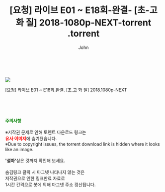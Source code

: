﻿---
layout: post
title:  "                   [요청] 라이브 E01 ~ E18회-완결- [초-고 화 질] 2018-1080p-NEXT-torrent                .torrent"
author: John
categories: [ 드라마 ]
tags: [  ]
image: https://torrentrj58.com/uploadfile/full/c5f0a2a39fa50eb2165d185f5cfe3acfdf8acda5.jpg 
description: "                   [요청] 라이브 E01 ~ E18회-완결- [초-고 화 질] 2018-1080p-NEXT-torrent                 torrent 정보 공유"
toc: true
toc_sticky: true
---

<br>
<p><img src="https://torrentrj58.com/uploadfile/full/c5f0a2a39fa50eb2165d185f5cfe3acfdf8acda5.jpg"/></p>
 [요청] 라이브 E01 ~ E18회.완결. [초.고 화 질] 2018.1080p-NEXT  
    
<br><br><br>
<p data-ke-size="size16"><b><span style="color: green;">주의사항</span></b><br /><br />※저작권 문제로 인해 토렌트 다운로드 링크는<br /><b><span style="color: red;">유사 이미지</span></b>에 숨겨뒀습니다.<br />※Due to copyright issues, the torrent download link is hidden where it looks like an image.<br /><br /><b>'설마'</b>싶은 것까지 확인해 보세요.<br /><br />숨김링크 클릭 시 마그넷 나타나지 않는 것은<br />저작권으로 인한 링크만료 자료로<br />1시간 간격으로 봇에 의해 마그넷 주소 갱신됩니다.</p>
